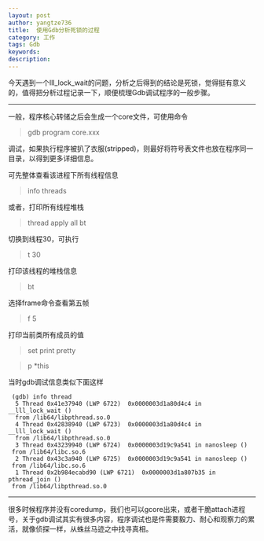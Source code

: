 ```yaml
---
layout: post
author: yangtze736
title:  使用Gdb分析死锁的过程
category: 工作
tags: Gdb 
keywords: 
description:
---
```


今天遇到一个lll_lock_wait的问题，分析之后得到的结论是死锁，觉得挺有意义的，值得把分析过程记录一下，顺便梳理Gdb调试程序的一般步骤。

---

一般，程序核心转储之后会生成一个core文件，可使用命令

> gdb program core.xxx 

调试，如果执行程序被扒了衣服(stripped)，则最好将符号表文件也放在程序同一目录，以得到更多详细信息。

可先整体查看该进程下所有线程信息

> info threads

或者，打印所有线程堆栈

> thread apply all bt

切换到线程30，可执行

> t 30

打印该线程的堆栈信息

> bt

选择frame命令查看第五帧

> f 5

打印当前类所有成员的值

> set print pretty

> p *this

当时gdb调试信息类似下面这样

```
 (gdb) info thread 
  5 Thread 0x41e37940 (LWP 6722)  0x0000003d1a80d4c4 in __lll_lock_wait () 
  from /lib64/libpthread.so.0 
  4 Thread 0x42838940 (LWP 6723)  0x0000003d1a80d4c4 in __lll_lock_wait () 
  from /lib64/libpthread.so.0 
  3 Thread 0x43239940 (LWP 6724)  0x0000003d19c9a541 in nanosleep () 
 from /lib64/libc.so.6 
  2 Thread 0x43c3a940 (LWP 6725)  0x0000003d19c9a541 in nanosleep () 
 from /lib64/libc.so.6 
  1 Thread 0x2b984ecabd90 (LWP 6721)  0x0000003d1a807b35 in pthread_join () 
 from /lib64/libpthread.so.0
```

---

很多时候程序并没有coredump，我们也可以gcore出来，或者干脆attach进程号，关于gdb调试其实有很多内容，程序调试也是件需要毅力、耐心和观察力的累活，就像侦探一样，从蛛丝马迹之中找寻真相。
